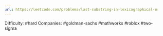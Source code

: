 ```yaml
---
url: https://leetcode.com/problems/last-substring-in-lexicographical-order
---
```


Difficulty: #hard
Companies: #goldman-sachs #mathworks #roblox #two-sigma